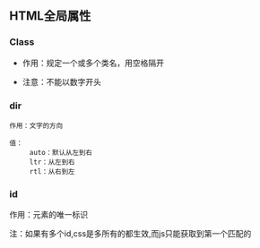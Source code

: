 ## HTML全局属性

### Class

* 作用：规定一个或多个类名，用空格隔开



* 注意：不能以数字开头



### dir

```
作用：文字的方向

值：  
     auto：默认从左到右  
     ltr：从左到右  
     rtl：从右到左
```

### id

作用：元素的唯一标识

注：如果有多个id,css是多所有的都生效,而js只能获取到第一个匹配的

